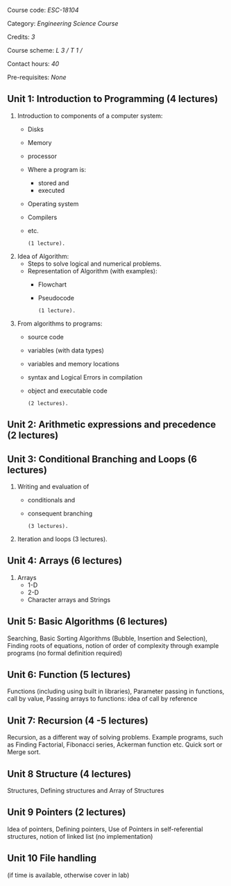 Course code: _*ESC-18104*_

Category: _*Engineering Science Course*_

Credits: _*3*_

Course scheme: _*L 3 / T 1 /*_

Contact hours: _*40*_

Pre-requisites: _*None*_

## Unit 1: Introduction to Programming (4 lectures)

1. Introduction to components of a computer system:
    - Disks
    - Memory
    - processor
    - Where a program is:
        - stored and
        - executed
    - Operating system
    - Compilers
    - etc.

          (1 lecture).

1. Idea of Algorithm:
    - Steps to solve logical and numerical problems.
    - Representation of Algorithm (with examples):
        - Flowchart
        - Pseudocode

              (1 lecture).

1. From algorithms to programs:
    - source code
    - variables (with data types)
    - variables and memory locations
    - syntax and Logical Errors in compilation
    - object and executable code

          (2 lectures).

## Unit 2: Arithmetic expressions and precedence (2 lectures)

## Unit 3: Conditional Branching and Loops (6 lectures)

1. Writing and evaluation of 
    - conditionals and
    - consequent branching

          (3 lectures).

1. Iteration and loops (3 lectures).

## Unit 4: Arrays (6 lectures)

1. Arrays
    - 1-D
    - 2-D
    - Character arrays and Strings

## Unit 5: Basic Algorithms (6 lectures)

Searching, Basic Sorting Algorithms (Bubble, Insertion and Selection), Finding roots of
equations, notion of order of complexity through example programs (no formal definition
required)

## Unit 6: Function (5 lectures)

Functions (including using built in libraries), Parameter passing in functions, call by value,
Passing arrays to functions: idea of call by reference

## Unit 7: Recursion (4 -5 lectures)

Recursion, as a different way of solving problems. Example programs, such as Finding
Factorial, Fibonacci series, Ackerman function etc. Quick sort or Merge sort.

## Unit 8 Structure (4 lectures)

Structures, Defining structures and Array of Structures

## Unit 9 Pointers (2 lectures)

Idea of pointers, Defining pointers, Use of Pointers in self-referential structures, notion of
linked list (no implementation)

## Unit 10 File handling

(if time is available, otherwise cover in lab)
